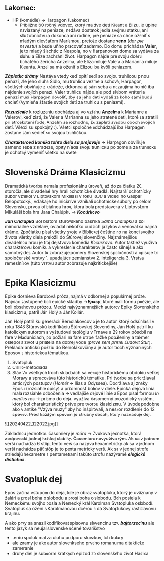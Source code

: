 ## Lakomec:
- HP (komédie) -> Harpagon  (Lakomec)
	- Približne 60 ročný vdovec, ktorý ma dve deti Kleant a Elizu, je úplne naviazaný na peniaze, nedáva dostatok jedla svojmu statku, ani sllužobníctvu a dokonca ani rodine, pre peniaze sa chce oženiť s mladým dievčaťom Maríamou, pretože dostane **veno** (*dar pre nevestu*) a bude uňho pracovať zadarmo. 
Do domu prichádza **Valer**, je to mladý šlachtic z Neapola, no v Harpanovom dome sa vydáva za sluhu a Elize zachráni život. Harpagon nájde pre svoju dcéru bohatého ženicha Anzelma, ale Eliza miluje Valera a Marianna miluje Kleanta. Anzel sa má oženiť s Elizou iba kvôli peniazom.

***Zápletka drámy***
Nastáva vtedy keď opití sedí so svojou truhlicou plnou peňazí, ale jeho sluha Šidlo, mu truhlicu vezme a schová, Harpagon, všetkých obviňuje z krádeže, dokonca aj sám seba a nezaujíma ho nič iba nájdenie svojích penazí. Valer truhlicu nájde, ale pod sľubom vrátenia penazí musí Harpagon dovoliť, aby sa jeho deti vydali za koho sami budú chcieť (Vymieňa šťastie svojích detí za truhlicu s peniazmi).

***Rozuzlenie***
k rozluzeniu dochádza aj vo vzťahu **Anzelma** k Marianne a Valerovi, keď zistí, že Valer a Marianna su jeho stratené deti, ktoré sa stratili pri stroskotaní ľode, Anzelm sa rozhodne, že zaplatí svadbu oboch svojích detí. Všetci su spokojný :).
Všetci spoločne odchádzajú iba Harpagon zostane sám sedieť so svojou truhličkou. 

***Charakterová komika tohto diela sa prejavuje*** -> Harpagon obviňuje samého seba z krádeže, opitý hľadá svoju truhličku po dome a za truhličku je ochotný vymeniť všetko na svete


# Slovenská Dráma Klasicizmu
Dramatická tvorba nemala profesionálnu úroveň, až do za čiatku 20. storočia, ale divadelné hry hrali ochotnícke divadlá. Najstarší ochotnícky súbor vznikol v Liptovskom Mikuláši v roku *1830* a videol ho Gašpar Belopotocký., vďaka je ho iniciatíve vznikali ochotnícke súbory po celom Slovensku, prvou oficiálnou hrou, ktorá bola predstavená v Liptovskom MIkuláši bola hra Jana Chalúpku -> ***Kocúrkovo*** 

***Ján Chalúpka***
Bol bratom štúrovského básnika *Sama Chalúpku* a bol mimoriadne vzdelaný, ovládal niekoľko cudzích jazykov a venoval sa najmä dráme. Zpočiatku písal všetky svoje v Biblickej češtine no na konci svojho života všetky diela preložil do Štúrovej slovenčiny. Najznámejšiou divadelnou hrou je troj dejstvová komédia *Kocúrkovo*. Autor taktiež využíva charaktérovu komiku a vykreslenie charakterov je často silnejšie ako samotný dej. Autor tu zobrazuje pomery Slovenskej spoločnosti a opisuje tri spoločenské vrstvy
	1. upadajúce zemianstvo
	2. inteligencia
	3. Vrstva remeslníkov (túto vrstvu autor zobrazuje najkritickejšie)

# Epika Klasicizmu
Epike doznieva Baroková próza, najmä v odbornej a populárnej próze. Najviac zastúpené boli epické skladby ->***Eposy***, ktoré mali formu poézie, ale boli obsahovou prózou. Medzi najvýznamnejších autorov Epiky Slovenského klasicizmu, patril Ján Holý a Ján Kollár. 

Ján Holý patril ku generácií Bernolákovcov a je to autor, ktorý odsúhlasil v roku 1843 Štúrovskú kodifikáciu Štúrovskej Slovenčiny, Ján Holý patril ku katolíckym autorom a vyštudoval teológiu v Trnave a 29 rokov pôsobil na fare v Maduniciach, po požiari na fare utrpel ťažké popáleniny a takmer oslepol a život u priateľa na dobrej vode (*práve sem prišiel Ľudovít Štúr*). Prekladal antickú poéziu do Bernolákovčiny a je autor troch významných Eposov s historickou tématikou.
1. Svatopluk
2. Cirillo-metodiada
3. Sláv
Vo všetkých troch skladbách sa venuje historickému obdobiu veľkej Moravy a spracováva túto historickú tématiku. Pri tvorbe sa pridržiaval antických postupov (*Homér* -> Ilias a Odyssea). Dodržiava aj znaky Eposu (rozsiahle opisy) a prítomnosť bohov v diele. Epická dejová línia mala rozsiahle odbočenia -> vedľajšie dejové línie a Epos písal formou *In medias res* -> priamo do deja. využíva časomerný prozodický systém, ktorý bol charakteristický práve pre tvorbu klasicizmu. V úvode podobne ako v antike "Vzýva muzy" aby ho inšpirovali, a neskor rozdlenie do 12 spevov. Pred každým spevom je stručný obsah, ktory naznačuje dej.

![[20240422_122022.jpg]]

Základnou jednotkou časomiery je *móra* -> Zvuková jednotka, ktorá zodpovedá jednej krátkej slabiky. Časomiera nevyužíva rým. Ak sa v jednom verši nachádza 6 stôp, tento verš sa nazýva hexametrický ak sa v jednom verši nachádza päť stôp je to penta metrický verš. Ak sa v jednej strofe striedajú hexametre s pentametrami takúto strofu nazývamé ***elegické distichon***. 

# Svatopluk dej
Epos začína vstupom do deja, kde je obraz svatopluka, ktorý je uväznaný v žalári a prosí boha o slobodu a prosí boha o slobodu. Boh posiela k Nemeckému svojho posla a Nemecký král Karolman Svatopluka oslobodí. Svatopluk sa ožení s Karolmanovou dcérou a dá Svatoplukovy rastislavovu krajinu.

A ako prvy sa snazil kodifikovat spisovnu slovencinu tzv. ***bajtorzecinu*** ale tento jazyk sa neujal 
slovenske učené tovarišstvo
- tento spolok mal za ulohu podporu slovakov, ich kulury
- ale znamy je ako autor slovenkseho prveho romanu ma ditakticke zameranie
- druhy diel je suboorm kratkych epizod zo slovenskeho zivot Hadixa